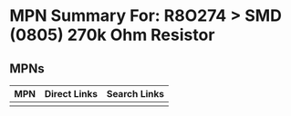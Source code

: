 



# MPN Summary For: R8O274 > SMD (0805) 270k Ohm Resistor

## MPNs
  

|MPN|Direct Links|Search Links|
| :--- | :--- | :--- |
||||

